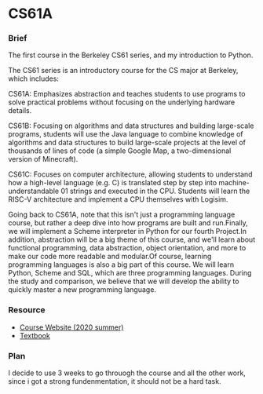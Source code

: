 # CS61A

### Brief

The first course in the Berkeley CS61 series, and my introduction to Python.

The CS61 series is an introductory course for the CS major at Berkeley, which includes:

CS61A: Emphasizes abstraction and teaches students to use programs to solve practical problems without focusing on the underlying hardware details.

CS61B: Focusing on algorithms and data structures and building large-scale programs, students will use the Java language to combine knowledge of algorithms and data structures to build large-scale projects at the level of thousands of lines of code (a simple Google Map, a two-dimensional version of Minecraft).

CS61C: Focuses on computer architecture, allowing students to understand how a high-level language (e.g. C) is translated step by step into machine-understandable 01 strings and executed in the CPU. Students will learn the RISC-V architecture and implement a CPU themselves with Logisim.

Going back to CS61A, note that this isn't just a programming language course, but rather a deep dive into how programs are built and run.Finally, we will implement a Scheme interpreter in Python for our fourth Project.In addition, abstraction will be a big theme of this course, and we'll learn about functional programming, data abstraction, object orientation, and more to make our code more readable and modular.Of course, learning programming languages is also a big part of this course. We will learn Python, Scheme and SQL, which are three programming languages. During the study and comparison, we believe that we will develop the ability to quickly master a new programming language.

### Resource

- [Course Website (2020 summer)](https://inst.eecs.berkeley.edu/~cs61a/su20/)
- [Textbook](https://composingprograms.netlify.app/)


### Plan

I decide to use 3 weeks to go throuogh the course and all the other work, since i got a strong fundenmentation, it should not be a hard task.
